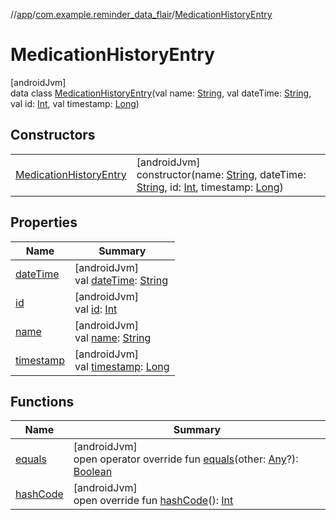 //[app](../../../index.md)/[com.example.reminder_data_flair](../index.md)/[MedicationHistoryEntry](index.md)

# MedicationHistoryEntry

[androidJvm]\
data class [MedicationHistoryEntry](index.md)(val name: [String](https://kotlinlang.org/api/latest/jvm/stdlib/kotlin/-string/index.html), val dateTime: [String](https://kotlinlang.org/api/latest/jvm/stdlib/kotlin/-string/index.html), val id: [Int](https://kotlinlang.org/api/latest/jvm/stdlib/kotlin/-int/index.html), val timestamp: [Long](https://kotlinlang.org/api/latest/jvm/stdlib/kotlin/-long/index.html))

## Constructors

| | |
|---|---|
| [MedicationHistoryEntry](-medication-history-entry.md) | [androidJvm]<br>constructor(name: [String](https://kotlinlang.org/api/latest/jvm/stdlib/kotlin/-string/index.html), dateTime: [String](https://kotlinlang.org/api/latest/jvm/stdlib/kotlin/-string/index.html), id: [Int](https://kotlinlang.org/api/latest/jvm/stdlib/kotlin/-int/index.html), timestamp: [Long](https://kotlinlang.org/api/latest/jvm/stdlib/kotlin/-long/index.html)) |

## Properties

| Name | Summary |
|---|---|
| [dateTime](date-time.md) | [androidJvm]<br>val [dateTime](date-time.md): [String](https://kotlinlang.org/api/latest/jvm/stdlib/kotlin/-string/index.html) |
| [id](id.md) | [androidJvm]<br>val [id](id.md): [Int](https://kotlinlang.org/api/latest/jvm/stdlib/kotlin/-int/index.html) |
| [name](name.md) | [androidJvm]<br>val [name](name.md): [String](https://kotlinlang.org/api/latest/jvm/stdlib/kotlin/-string/index.html) |
| [timestamp](timestamp.md) | [androidJvm]<br>val [timestamp](timestamp.md): [Long](https://kotlinlang.org/api/latest/jvm/stdlib/kotlin/-long/index.html) |

## Functions

| Name | Summary |
|---|---|
| [equals](equals.md) | [androidJvm]<br>open operator override fun [equals](equals.md)(other: [Any](https://kotlinlang.org/api/latest/jvm/stdlib/kotlin/-any/index.html)?): [Boolean](https://kotlinlang.org/api/latest/jvm/stdlib/kotlin/-boolean/index.html) |
| [hashCode](hash-code.md) | [androidJvm]<br>open override fun [hashCode](hash-code.md)(): [Int](https://kotlinlang.org/api/latest/jvm/stdlib/kotlin/-int/index.html) |
